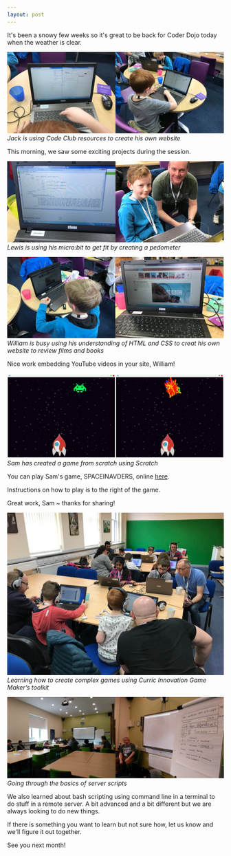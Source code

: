 ```yaml
---
layout: post
---
```

It's been a snowy few weeks so it's great to be back for Coder Dojo today when the weather is clear.

![jack](/assets/2018-03-24-1.jpg)  
*Jack is using Code Club resources to create his own website*

This morning, we saw some exciting projects during the session.

![lewis](/assets/2018-03-24-2.jpg)  
*Lewis is using his micro:bit to get fit by creating a pedometer*

![william](/assets/2018-03-24-3.jpg)  
*William is busy using his understanding of HTML and CSS to creat his 
own website to review films and books*

Nice work embedding YouTube videos in your site, William!

![sam](/assets/2018-03-24-6.jpg)  
*Sam has created a game from scratch using Scratch*

You can play Sam's game, SPACEINAVDERS, online <a 
href="https://scratch.mit.edu/projects/212236698/">here</a>.

Instructions on how to play is to the right of the game.

Great work, Sam ~ thanks for sharing!

![full session](/assets/2018-03-24-4.jpg)  
*Learning how to create complex games using Curric Innovation Game 
Maker’s toolkit*

![full session](/assets/2018-03-24-5.jpg)  
*Going through the basics of server scripts*

We also learned about bash scripting using command line in a terminal 
to do stuff in a remote server. A bit advanced and a bit different but 
we are always looking to do new things.

If there is something you want to learn but not sure how, let us know 
and we'll figure it out together.

See you next month!

